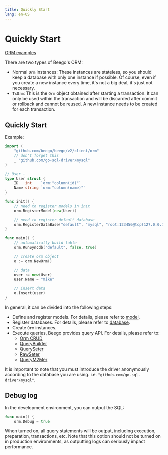 ```yaml
---
title: Quickly Start
lang: en-US
---
```


# Quickly Start

[ORM examples](https://github.com/beego/beego-example/tree/master/orm)

There are two types of Beego's ORM:

- Normal `Orm` instances: These instances are stateless, so you should keep a database with only one instance if possible. Of course, even if you create a new instance every time, it's not a big deal, it's just not necessary.
- `TxOrm`: This is the `Orm` object obtained after starting a transaction. It can only be used within the transaction and will be discarded after commit or rollback and cannot be reused. A new instance needs to be created for each transaction.

## Quickly Start

Example:

```go
import (
	"github.com/beego/beego/v2/client/orm"
	// don't forget this
	_ "github.com/go-sql-driver/mysql"
)

// User -
type User struct {
	ID   int    `orm:"column(id)"`
	Name string `orm:"column(name)"`
}

func init() {
	// need to register models in init
	orm.RegisterModel(new(User))

	// need to register default database
	orm.RegisterDataBase("default", "mysql", "root:123456@tcp(127.0.0.1:3306)/beego?charset=utf8")
}

func main() {
	// automatically build table
	orm.RunSyncdb("default", false, true)

	// create orm object
	o := orm.NewOrm()

	// data
	user := new(User)
	user.Name = "mike"

	// insert data
	o.Insert(user)
}

```

In general, it can be divided into the following steps:

- Define and register models. For details, please refer to [model](./model.md).
- Register databases. For details, please refer to [database](./db.md).
- Create `Orm` instances.
- Execute queries, Beego provides query API. For details, please refer to:
  - [Orm CRUD](orm.md)
  - [QueryBuilder](./query_builder.md)
  - [QuerySeter](./query_seter.md)
  - [RawSeter](./raw_seter.md)
  - [QueryM2Mer](./query_m2m.md)

It is important to note that you must introduce the driver anonymously according to the database you are using. i.e. `"github.com/go-sql-driver/mysql"`.

## Debug log

In the development environment, you can output the SQL:

```go
func main() {
	orm.Debug = true
```

When turned on, all query statements will be output, including execution, preparation, transactions, etc. Note that this option should not be turned on in production environments, as outputting logs can seriously impact performance.
